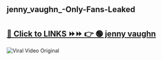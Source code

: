 
 ## jenny_vaughn_-Only-Fans-Leaked

# <h2><a href="https://clipsfans.com/jenny_vaughn_&ref=git">🔗 Click to LINKS ⏩⏩ 👉 🟢 jenny vaughn  </a></h2>

<a href="https://clipsfans.com/jenny_vaughn_&ref=git" rel="nofollow" data-target="animated-image.originalLink"><img src="https://i.ibb.co.com/xMMVF88/686577567.gif" alt="Viral Video Original" style="max-width: 100%; display: inline-block;" data-target="animated-image.originalImage"></a>
